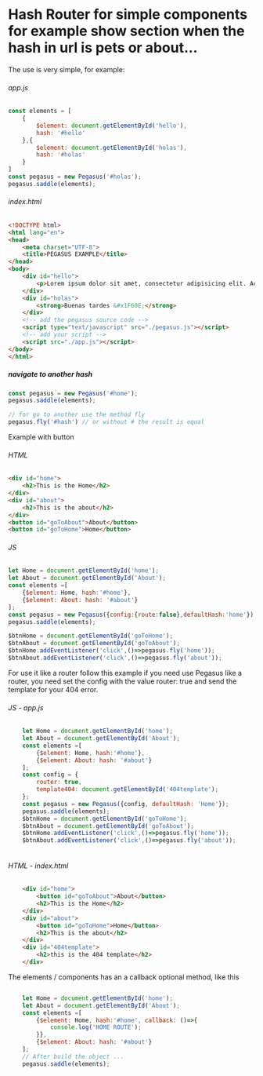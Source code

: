 # Hash Router for simple components for example show section when the hash in url is pets or about...

The use is very simple, for example:

###### app.js
```javascript
const elements = [
	{
		$element: document.getElementById('hello'),
		hash: '#hello'
	},{
		$element: document.getElementById('holas'),
		hash: '#holas'
	}
]
const pegasus = new Pegasus('#holas');
pegasus.saddle(elements);
```
###### index.html

```html
<!DOCTYPE html>
<html lang="en">
<head>
	<meta charset="UTF-8">
	<title>PEGASUS EXAMPLE</title>
</head>
<body>
	<div id="hello">
		<p>Lorem ipsum dolor sit amet, consectetur adipisicing elit. Accusamus aperiam praesentium tempora labore at, eos, distinctio autem, culpa id assumenda consequatur a architecto quod dolore illo ex blanditiis iusto reiciendis.</p>
	</div>
	<div id="holas">
		<strong>Buenas tardes &#x1F60E;</strong>
	</div>
	<!-- add the pegasus source code -->
	<script type="text/javascript" src="./pegasus.js"></script>
	<!-- add your script -->
	<script src="./app.js"></script>
</body>
</html>
```

##### navigate to another hash
```javascript
const pegasus = new Pegasus('#home');
pegasus.saddle(elements);

// for go to another use the method fly
pegasus.fly('#hash') // or without # the result is equal
```
Example with button
###### HTML
```html
<div id="home">
	<h2>This is the Home</h2>
</div>
<div id="about">
	<h2>This is the about</h2>
</div>
<button id="goToAbout">About</button>
<button id="goToHome">Home</button>
```
###### JS
```javascript
let Home = document.getElementById('home');
let About = document.getElementById('About');
const elements =[
	{$element: Home, hash:'#home'},
	{$element: About: hash: '#about'}
];
const pegasus = new Pegasus({config:{route:false},defaultHash:'home'});
pegasus.saddle(elements);

$btnHome = document.getElementById('goToHome');
$btnAbout = document.getElementById('goToAbout');
$btnHome.addEventListener('click',()=>pegasus.fly('home'));
$btnAbout.addEventListener('click',()=>pegasus.fly('about'));
```

For use it like a router follow this example
if you need use Pegasus like a router, you need set the config with the value router: true
and send the template for your 404 error.
###### JS - app.js
```javascript
	let Home = document.getElementById('home');
	let About = document.getElementById('About');
	const elements =[
		{$element: Home, hash:'#home'},
		{$element: About: hash: '#about'}
	];
	const config = {
		router: true,
		template404: document.getElementById('404template');
	};
	const pegasus = new Pegasus({config, defaultHash: 'Home'});
	pegasus.saddle(elements);
	$btnHome = document.getElementById('goToHome');
	$btnAbout = document.getElementById('goToAbout');
	$btnHome.addEventListener('click',()=>pegasus.fly('home'));
	$btnAbout.addEventListener('click',()=>pegasus.fly('about'));
		
```
###### HTML - index.html
```html
	<div id="home">
		<button id="goToAbout">About</button>
		<h2>This is the Home</h2>
	</div>
	<div id="about">
		<button id="goToHome">Home</button>
		<h2>This is the about</h2>
	</div>
	<div id="404template">
		<h2>this is the 404 template</h2>
	</div>
```
The elements / components has an a callback optional method, like this 
```javascript

	let Home = document.getElementById('home');
	let About = document.getElementById('About');
	const elements =[
		{$element: Home, hash:'#home', callback: ()=>{
			console.log('HOME ROUTE');
		}},
		{$element: About: hash: '#about'}
	];
	// After build the object ...
	pegasus.saddle(elements);


``` 